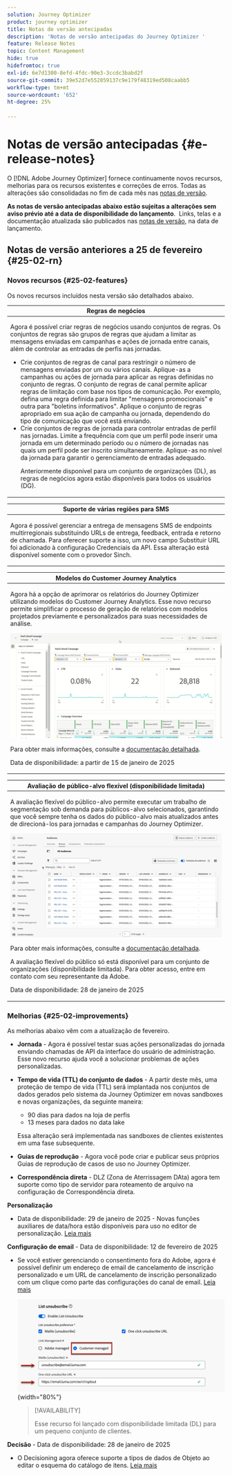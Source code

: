 ```yaml
---
solution: Journey Optimizer
product: journey optimizer
title: Notas de versão antecipadas
description: 'Notas de versão antecipadas do Journey Optimizer '
feature: Release Notes
topic: Content Management
hide: true
hidefromtoc: true
exl-id: 6e7d1300-8efd-4fdc-90e3-3ccdc3babd2f
source-git-commit: 39e52d7e552859137c9e179f48319ed508caabb5
workflow-type: tm+mt
source-wordcount: '652'
ht-degree: 25%

---
```


# Notas de versão antecipadas {#e-release-notes}

O [!DNL Adobe Journey Optimizer] fornece continuamente novos recursos, melhorias para os recursos existentes e correções de erros. Todas as alterações são consolidadas no fim de cada mês nas [notas de versão](release-notes.md).

**As notas de versão antecipadas abaixo estão sujeitas a alterações sem aviso prévio até a data de disponibilidade do lançamento**.  Links, telas e a documentação atualizada são publicados nas [notas de versão](release-notes.md), na data de lançamento.

## Notas de versão anteriores a 25 de fevereiro {#25-02-rn}

### Novos recursos {#25-02-features}

Os novos recursos incluídos nesta versão são detalhados abaixo.

<table>
<thead>
<tr>
<th><strong>Regras de negócios</strong><br/></th>
</tr>
</thead>
<tbody>
<tr>
<td>
<p>Agora é possível criar regras de negócios usando conjuntos de regras. Os conjuntos de regras são grupos de regras que ajudam a limitar as mensagens enviadas em campanhas e ações de jornada entre canais, além de controlar as entradas de perfis nas jornadas.<p>
<p><ul><li>Crie conjuntos de regras de canal para restringir o número de mensagens enviadas por um ou vários canais. Aplique-as a campanhas ou ações de jornada para aplicar as regras definidas no conjunto de regras. O conjunto de regras de canal permite aplicar regras de limitação com base nos tipos de comunicação. Por exemplo, defina uma regra definida para limitar "mensagens promocionais" e outra para "boletins informativos". Aplique o conjunto de regras apropriado em sua ação de campanha ou jornada, dependendo do tipo de comunicação que você está enviando.</li>
<li> Crie conjuntos de regras de jornada para controlar entradas de perfil nas jornadas. Limite a frequência com que um perfil pode inserir uma jornada em um determinado período ou o número de jornadas nas quais um perfil pode ser inscrito simultaneamente. Aplique-as no nível da jornada para garantir o gerenciamento de entradas adequado.</li></p>
<p>Anteriormente disponível para um conjunto de organizações (DL), as regras de negócios agora estão disponíveis para todos os usuários (DG).</p>
<!--p>For more information, refer to the <a href="../configuration/business-rules.md">detailed documentation</a>.</p-->
</td>
</tr>
</tbody>
</table>

<table>
<thead>
<tr>
<th><strong>Suporte de várias regiões para SMS</strong><br/></th>
</tr>
</thead>
<tbody>
<tr>
<td>
<p>Agora é possível gerenciar a entrega de mensagens SMS de endpoints multirregionais substituindo URLs de entrega, feedback, entrada e retorno de chamada. Para oferecer suporte a isso, um novo campo Substituir URL foi adicionado à configuração Credenciais da API. Essa alteração está disponível somente com o provedor Sinch.</p>
<!--p>For more information, refer to the <a href="../configuration/business-rules.md">detailed documentation</a>.</p-->
</td>
</tr>
</tbody>
</table>


<table>
<thead>
<tr>
<th><strong>Modelos do Customer Journey Analytics</strong><br/></th>
</tr>
</thead>
<tbody>
<tr>
<td>
<p>Agora há a opção de aprimorar os relatórios do Journey Optimizer utilizando modelos do Customer Journey Analytics. Esse novo recurso permite simplificar o processo de geração de relatórios com modelos projetados previamente e personalizados para suas necessidades de análise.
</p>
<img src="assets/do-not-localize/cja-templates.gif">
<p>Para obter mais informações, consulte a <a href="../reports/report-cja-manage.md#cja-template">documentação detalhada</a>.</p>
<p>Data de disponibilidade: a partir de 15 de janeiro de 2025</p>
</tr>
</tbody>
</table>

<table>
<thead>
<tr>
<th><strong>Avaliação de público-alvo flexível (disponibilidade limitada)</strong><br/></th>
</tr>
</thead>
<tbody>
<tr>
<td>
<p>A avaliação flexível do público-alvo permite executar um trabalho de segmentação sob demanda para públicos-alvo selecionados, garantindo que você sempre tenha os dados do público-alvo mais atualizados antes de direcioná-los para jornadas e campanhas do Journey Optimizer.</p>
<img src="assets/do-not-localize/flexible-audience.gif">
<p>Para obter mais informações, consulte a <a href="../audience/about-audiences.md#flexible">documentação detalhada</a>.</p>
<p> A avaliação flexível do público só está disponível para um conjunto de organizações (disponibilidade limitada). Para obter acesso, entre em contato com seu representante da Adobe.</p>
<p>Data de disponibilidade: 28 de janeiro de 2025</p>
</tr>
</tbody>
</table>


### Melhorias {#25-02-improvements}

As melhorias abaixo vêm com a atualização de fevereiro.

* **Jornada** - Agora é possível testar suas ações personalizadas do jornada enviando chamadas de API da interface do usuário de administração. Esse novo recurso ajuda você a solucionar problemas de ações personalizadas.

* **Tempo de vida (TTL) do conjunto de dados** - A partir deste mês, uma proteção de tempo de vida (TTL) será implantada nos conjuntos de dados gerados pelo sistema da Journey Optimizer em novas sandboxes e novas organizações, da seguinte maneira:

   * 90 dias para dados na loja de perfis
   * 13 meses para dados no data lake

  Essa alteração será implementada nas sandboxes de clientes existentes em uma fase subsequente.

* **Guias de reprodução** - Agora você pode criar e publicar seus próprios Guias de reprodução de casos de uso no Journey Optimizer.

* **Correspondência direta** - DLZ (Zona de Aterrissagem DAta) agora tem suporte como tipo de servidor para roteamento de arquivo na configuração de Correspondência direta.

**Personalização**

<!--
* The personalization editor has been enhanced with new capabilities such as Auto-complete, Search, and filtering options. You can also show or hide deprecated attributes.-->

* Data de disponibilidade: 29 de janeiro de 2025 - Novas funções auxiliares de data/hora estão disponíveis para uso no editor de personalização. [Leia mais](../personalization/functions/dates.md)

**Configuração de email** - Data de disponibilidade: 12 de fevereiro de 2025

* Se você estiver gerenciando o consentimento fora do Adobe, agora é possível definir um endereço de email de cancelamento de inscrição personalizado e um URL de cancelamento de inscrição personalizado com um clique como parte das configurações do canal de email. [Leia mais](../email/list-unsubscribe.md#custom-managed)

  ![](../email/assets/surface-list-unsubscribe-custom.png){width="80%"}

  >[!AVAILABILITY]
  >
  >Esse recurso foi lançado com disponibilidade limitada (DL) para um pequeno conjunto de clientes.

**Decisão** - Data de disponibilidade: 28 de janeiro de 2025

* O Decisioning agora oferece suporte a tipos de dados de Objeto ao editar o esquema do catálogo de itens. [Leia mais](../experience-decisioning/catalogs.md)